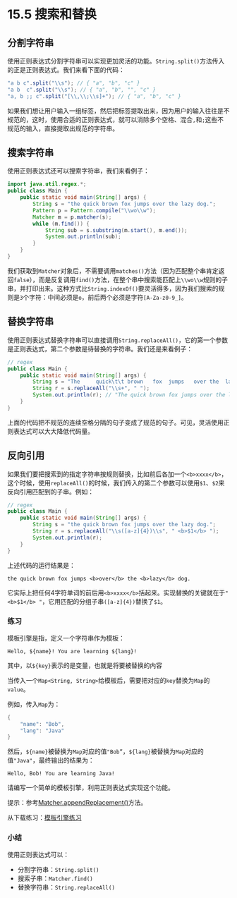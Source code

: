 # 15.5 搜索和替换

## 分割字符串
使用正则表达式分割字符串可以实现更加灵活的功能。`String.split()`方法传入的正是正则表达式。我们来看下面的代码：

```java
"a b c".split("\\s"); // { "a", "b", "c" }
"a b  c".split("\\s"); // { "a", "b", "", "c" }
"a, b ;; c".split("[\\,\\;\\s]+"); // { "a", "b", "c" }
```

如果我们想让用户输入一组标签，然后把标签提取出来，因为用户的输入往往是不规范的，这时，使用合适的正则表达式，就可以消除多个空格、混合`,`和`;`这些不规范的输入，直接提取出规范的字符串。

## 搜索字符串
使用正则表达式还可以搜索字符串，我们来看例子：

```java
import java.util.regex.*;
public class Main {
    public static void main(String[] args) {
        String s = "the quick brown fox jumps over the lazy dog.";
        Pattern p = Pattern.compile("\\wo\\w");
        Matcher m = p.matcher(s);
        while (m.find()) {
            String sub = s.substring(m.start(), m.end());
            System.out.println(sub);
        }
    }
}
```

我们获取到`Matcher`对象后，不需要调用`matches()`方法（因为匹配整个串肯定返回`false`），而是反复调用`find()`方法，在整个串中搜索能匹配上`\\wo\\w`规则的子串，并打印出来。这种方式比`String.indexOf()`要灵活得多，因为我们搜索的规则是`3`个字符：中间必须是`o`，前后两个必须是字符`[A-Za-z0-9_]`。

## 替换字符串
使用正则表达式替换字符串可以直接调用`String.replaceAll()`，它的第一个参数是正则表达式，第二个参数是待替换的字符串。我们还是来看例子：

```java
// regex
public class Main {
    public static void main(String[] args) {
        String s = "The     quick\t\t brown   fox  jumps   over the  lazy dog.";
        String r = s.replaceAll("\\s+", " ");
        System.out.println(r); // "The quick brown fox jumps over the lazy dog."
    }
}
```

上面的代码把不规范的连续空格分隔的句子变成了规范的句子。可见，灵活使用正则表达式可以大大降低代码量。

## 反向引用
如果我们要把搜索到的指定字符串按规则替换，比如前后各加一个`<b>xxxx</b>`，这个时候，使用`replaceAll()`的时候，我们传入的第二个参数可以使用`$1`、`$2`来反向引用匹配到的子串。例如：

```java
// regex
public class Main {
    public static void main(String[] args) {
        String s = "the quick brown fox jumps over the lazy dog.";
        String r = s.replaceAll("\\s([a-z]{4})\\s", " <b>$1</b> ");
        System.out.println(r);
    }
}
```

上述代码的运行结果是：

    the quick brown fox jumps <b>over</b> the <b>lazy</b> dog.

它实际上把任何4字符单词的前后用`<b>xxxx</b>`括起来。实现替换的关键就在于`" <b>$1</b> "`，它用匹配的分组子串`([a-z]{4})`替换了`$1`。

### 练习
模板引擎是指，定义一个字符串作为模板：

```
Hello, ${name}! You are learning ${lang}!
```

其中，以`${key}`表示的是变量，也就是将要被替换的内容

当传入一个`Map<String, String>`给模板后，需要把对应的`key`替换为`Map`的`value`。

例如，传入`Map`为：

```java
{
    "name": "Bob",
    "lang": "Java"
}
```

然后，`${name}`被替换为`Map`对应的值`"Bob”`，`${lang}`被替换为`Map`对应的值`"Java"`，最终输出的结果为：

    Hello, Bob! You are learning Java!

请编写一个简单的模板引擎，利用正则表达式实现这个功能。

提示：参考[Matcher.appendReplacement()](https://docs.oracle.com/en/java/javase/13/docs/api/java.base/java/util/regex/Matcher.html#appendReplacement(java.lang.StringBuilder,java.lang.String))方法。

从下载练习：[模板引擎练习](https://gitee.com/liaoxuefeng/learn-java/blob/master/practices/Java%E6%95%99%E7%A8%8B/110.%E6%AD%A3%E5%88%99%E8%A1%A8%E8%BE%BE%E5%BC%8F.1252599548343744/60.%E6%90%9C%E7%B4%A2%E5%92%8C%E6%9B%BF%E6%8D%A2.1306046817632290/regex-template.zip?utm_source=blog_lxf)

### 小结
使用正则表达式可以：

- 分割字符串：`String.split()`
- 搜索子串：`Matcher.find()`
- 替换字符串：`String.replaceAll()`